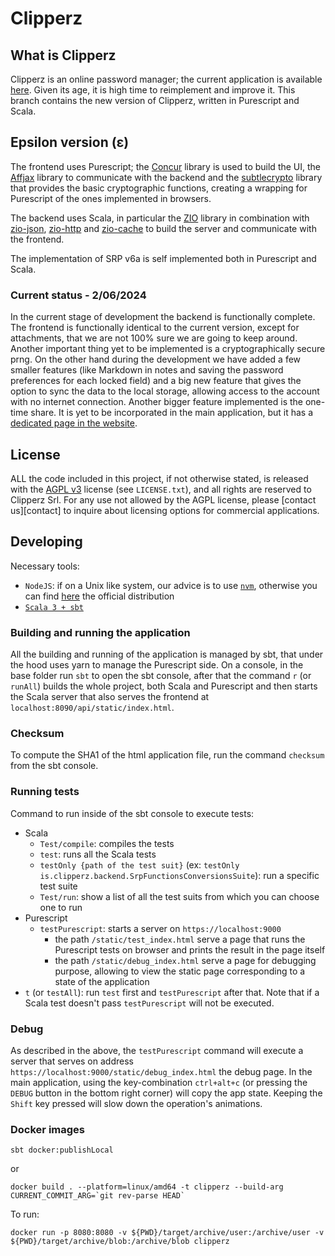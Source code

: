 # Clipperz 

## What is Clipperz
Clipperz is an online password manager; the current application is available [here](https://clipperz.is). Given its age, it is high time to reimplement and improve it. This branch contains the new version of Clipperz, written in Purescript and Scala.

## Epsilon version (ε)
The frontend uses Purescript; the [Concur](https://github.com/purescript-concur) library is used to build the UI, the [Affjax](https://github.com/purescript-contrib/purescript-affjax) library to communicate with the backend and the [subtlecrypto](https://github.com/clipperz/purescript-subtlecrypto/tree/clipperz) library that provides the basic cryptographic functions, creating a wrapping for Purescript of the ones implemented in browsers.

The backend uses Scala, in particular the [ZIO](https://github.com/zio/zio) library in combination with [zio-json](https://github.com/zio/zio-json), [zio-http](https://github.com/zio/zio-http) and [zio-cache](https://github.com/zio/zio-cache) to build the server and communicate with the frontend.

The implementation of SRP v6a is self implemented both in Purescript and Scala.

### Current status - 2/06/2024
In the current stage of development the backend is functionally complete.
The frontend is functionally identical to the current version, except for attachments, that we are not 100% sure we are going to keep around. Another important thing yet to be implemented is a cryptographically secure prng.
On the other hand during the development we have added a few smaller features (like Markdown in notes and saving the password preferences for each locked field) and a big new feature that gives the option to sync the data to the local storage, allowing access to the account with no internet connection.
Another bigger feature implemented is the one-time share. It is yet to be incorporated in the main application, but it has a [dedicated page in the website](https://clipperz.is/share).

## License
ALL the code included in this project, if not otherwise stated, is released with the [AGPL v3](http://www.gnu.org/licenses/agpl.html) license (see `LICENSE.txt`), and all rights are reserved to Clipperz Srl. For any use not allowed by the AGPL license, please [contact us][contact] to inquire about licensing options for commercial applications.

## Developing
Necessary tools:
- `NodeJS`: if on a Unix like system, our advice is to use [`nvm`](http://nvm.sh), otherwise you can find [here](https://nodejs.org/en/) the official distribution
- [`Scala 3 + sbt`](https://www.scala-lang.org/download/)

### Building and running the application
All the building and running of the application is managed by sbt, that under the hood uses yarn to manage the Purescript side.
On a console, in the base folder run `sbt` to open the sbt console, after that the command `r` (or `runAll`) builds the whole project, both Scala and Purescript and then starts the Scala server that also serves the frontend at `localhost:8090/api/static/index.html`.

### Checksum
To compute the SHA1 of the html application file, run the command `checksum` from the sbt console.

### Running tests
Command to run inside of the sbt console to execute tests:
- Scala
	- `Test/compile`: compiles the tests
	- `test`: runs all the Scala tests
	- `testOnly {path of the test suit}` (ex: `testOnly is.clipperz.backend.SrpFunctionsConversionsSuite`): run a specific test suite
	- `Test/run`: show a list of all the test suits from which you can choose one to run
- Purescript
	- `testPurescript`: starts a server on `https://localhost:9000`
		- the path `/static/test_index.html` serve a page that runs the Purescript tests on browser and prints the result in the page itself
		- the path `/static/debug_index.html` serve a page for debugging purpose, allowing to view the static page corresponding to a state of the application
- `t` (or `testAll`): run `test` first and `testPurescript` after that. Note that if a Scala test doesn't pass `testPurescript` will not be executed.

### Debug
As described in the above, the `testPurescript` command will execute a server that serves on address `https://localhost:9000/static/debug_index.html` the debug page.
In the main application, using the key-combination `ctrl+alt+c` (or pressing the `DEBUG` button in the bottom right corner) will copy the app state.
Keeping the `Shift` key pressed will slow down the operation's animations.

### Docker images
```
sbt docker:publishLocal
```

or

```
docker build . --platform=linux/amd64 -t clipperz --build-arg CURRENT_COMMIT_ARG=`git rev-parse HEAD`
```

To run:
```
docker run -p 8080:8080 -v ${PWD}/target/archive/user:/archive/user -v ${PWD}/target/archive/blob:/archive/blob clipperz
```


